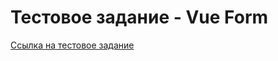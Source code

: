 # Тестовое задание - Vue Form

[Ссылка на тестовое задание](https://docs.google.com/document/d/1R6z4jcmLl7HEkFicF88TlYDlJrEwjeWgGItSRDjzrI0/edit?usp=sharing)
